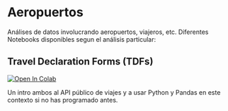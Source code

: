# Aeropuertos
Análises de datos involucrando aeropuertos, viajeros, etc. Diferentes Notebooks disponibles segun el análisis particular:

## Travel Declaration Forms (TDFs)
[![Open In Colab](https://colab.research.google.com/assets/colab-badge.svg)](https://colab.research.google.com/github/SMICRC/aeropuertos/blob/main/An%C3%A1lisis_de_Viajeros.ipynb)

Un intro ambos al API público de viajes y a usar Python y Pandas en este contexto si no has programado antes.
